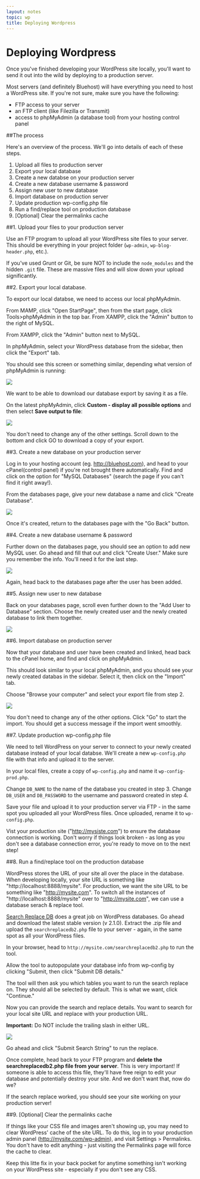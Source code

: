 ```yaml
---
layout: notes
topic: wp
title: Deploying Wordpress
---
```


# Deploying Wordpress

Once you've finished developing your WordPress site locally, you'll want to send it out into the wild by deploying to a production server.

Most servers (and definitely Bluehost) will have everything you need to host a WordPress site. If you're not sure, make sure you have the following:

* FTP access to your server
* an FTP client (like Filezilla or Transmit)
* access to phpMyAdmin (a database tool) from your hosting control panel

##The process 

Here's an overview of the process. We'll go into details of each of these steps.

1. Upload all files to production server
2. Export your local database
3. Create a new databse on your production server
4. Create a new database username & password 
5. Assign new user to new database
6. Import database on production server
7. Update production wp-config.php file
8. Run a find/replace tool on production database
9. [Optional] Clear the permalinks cache

##1. Upload your files to your production server

Use an FTP program to upload all your WordPress site files to your server. This should be everything in your project folder (`wp-admin`, `wp-blog-header.php`, etc.).

If you've used Grunt or Git, be sure NOT to include the `node_modules` and the hidden `.git` file. These are massive files and will slow down your upload significantly.

##2. Export your local database.

To export our local databse, we need to access our local phpMyAdmin. 

From MAMP, click "Open StartPage", then from the start page, click Tools>phpMyAdmin in the top bar. From XAMPP, click the "Admin" button to the right of MySQL.

From XAMPP, click the "Admin" button next to MySQL.

In phpMyAdmin, select your WordPress database from the sidebar, then click the "Export" tab.

You should see this screen or something similar, depending what version of phpMyAdmin is running:

![](https://i.cloudup.com/_enp1lr-Ce.png)

We want to be able to download our database export by saving it as a file.

On the latest phpMyAdmin, click **Custom - display all possible options** and then select **Save output to file**:

![](http://wes.io/UeOr/content)

You don't need to change any of the other settings. Scroll down to the bottom and click GO to download a copy of your export. 

##3. Create a new database on your production server

Log in to your hosting account (eg. <http://bluehost.com>), and head to your cPanel(control panel) if you're not brought there automatically.  Find and click on the option for "MySQL Databases" (search the page if you can't find it right away!).

From the databases page, give your new database a name and click "Create Database". 

![](http://cl.ly/image/0x0T1W2N3N0m/Screen%20Shot%202014-03-06%20at%207.27.57%20PM.png)

Once it's created, return to the databases page with the "Go Back" button.

##4. Create a new database username & password 

Further down on the databases page, you should see an option to add new MySQL user.  Go ahead and fill that out and click "Create User." Make sure you remember the info. You'll need it for the last step.

![](http://cl.ly/image/402s1K443L3i/Screen%20Shot%202014-03-06%20at%207.31.57%20PM.png)

Again, head back to the databases page after the user has been added.

##5. Assign new user to new database

Back on your databases page, scroll even further down to the "Add User to Database" section. Choose the newly created user and the newly created database to link them together.

![](http://cl.ly/image/1I3d1C3Z0f2v/Screen%20Shot%202014-03-06%20at%207.41.12%20PM.png)

##6. Import database on production server

Now that your database and user have been created and linked, head back to the cPanel home, and find and click on phpMyAdmin.

This should look similar to your local phpMyAdmin, and you should see your newly created databas in the sidebar.  Select it, then click on the "Import" tab.

Choose "Browse your computer" and select your export file from step 2.

![](http://cl.ly/image/341i37070m1E/Screen%20Shot%202014-03-06%20at%207.45.36%20PM.png)

You don't need to change any of the other options. Click "Go" to start the import. You should get a success message if the import went smoothly.

##7. Update production wp-config.php file

We need to tell WordPress on your server to connect to your newly created database instead of your local databse. We'll create a new `wp-config.php` file with that info and upload it to the server.

In your local files, create a copy of `wp-config.php` and name it `wp-config-prod.php`.

Change `DB_NAME` to the name of the database you created in step 3.
Change `DB_USER` and `DB_PASSWORD` to the username and password created in step 4.

Save your file and upload it to your production server via FTP - in the same spot you uploaded all your WordPress files. Once uploaded, rename it to `wp-config.php`.

Vist your production site ("http://mysiste.com") to ensure the database connection is working. Don't worry if things look broken - as long as you don't see a database connection error, you're ready to move on to the next step!


##8. Run a find/replace tool on the production database

WordPress stores the URL of your site all over the place in the database.  When developing locally, your site URL is something like "http://localhost:8888/mysite". For production, we want the site URL to be something like "http://mysite.com".  To switch all the instances of "http://localhost:8888/mysite" over to "http://mysite.com", we can use a database serach & replace tool.

[Search Replace DB](https://interconnectit.com/products/search-and-replace-for-wordpress-databases/) does a great job on WordPress databases. Go ahead and download the latest stable version (v 2.1.0). Extract the .zip file and upload the `searchreplacedb2.php` file to your server - again, in the same spot as all your WordPress files.

In your browser, head to `http://mysite.com/searchreplacedb2.php` to run the tool.

Allow the tool to autopopulate your database info from wp-config by clicking "Submit, then click "Submit DB details."

The tool will then ask you which tables you want to run the search replace on. They should all be selected by default. This is what we want, click "Continue."

Now you can provide the search and replace details. You want to search for your local site URL and replace with your production URL.

**Important:** Do NOT include the trailing slash in either URL.

![](http://cl.ly/image/0Z2Y3P1o3g16/Screen%20Shot%202014-03-06%20at%208.14.56%20PM.png)


Go ahead and click "Submit Search String" to run the replace.

Once complete, head back to your FTP program and **delete the searchreplacedb2.php file from your server**. This is very important! If someone is able to access this file, they'll have free reign to edit your database and potentially destroy your site. And we don't want that, now do we?

If the search replace worked, you should see your site working on your production server!

##9. [Optional] Clear the permalinks cache

If things like your CSS file and images aren't showing up, you may need to clear WordPress' cache of the site URL.  To do this, log in to your production admin panel (http://mysite.com/wp-admin), and visit Settings > Permalinks. You don't have to edit anything - just visiting the Permalinks page will force the cache to clear.

Keep this litte fix in your back pocket for anytime something isn't working on your WordPress site - especially if you don't see any CSS.


<!-- removed for now - I think this is too complex
### Using Git

Whenever you make changes to your local/development environment you will need to use FTP to update the production/live environment. This can get tedious, you might forget what changes need to be updated, etc. This is where Git comes in handy. Git is a version control system that is already part  of your workflow.

One way to use git is by installing Git-FTP:
https://github.com/git-ftp/git-ftp

Since you will not be updating any Wordpress files outside of the wp-content folder it's safe to initialize this folder as a git repo. Then set up git-ftp to push to `ftp://host.example.com/public_html/<wordpress_folder>/wp-content`.

The git repo has all of the instructions that you need to get this up and running. 

**Pro-tip**: Once you have git-ftp installed you can use `git config git-ftp` to set up some defaults so that you don't have to specific the ftp password, username and path every time you push. Have a look at the documentation here: https://github.com/git-ftp/git-ftp/blob/develop/man/git-ftp.1.md.

-->
